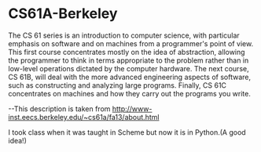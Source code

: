 CS61A-Berkeley
==============
The CS 61 series is an introduction to computer science, with particular emphasis on software and on machines from a programmer's point of view. This first course concentrates mostly on the idea of abstraction, allowing the programmer to think in terms appropriate to the problem rather than in low-level operations dictated by the computer hardware. The next course, CS 61B, will deal with the more advanced engineering aspects of software, such as constructing and analyzing large programs. Finally, CS 61C concentrates on machines and how they carry out the programs you write.

--This description is taken from http://www-inst.eecs.berkeley.edu/~cs61a/fa13/about.html

I took class when it was taught in Scheme but now it is in Python.(A good idea!)
